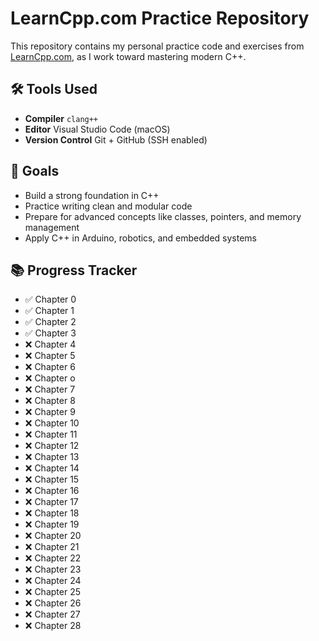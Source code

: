 # LearnCpp.com Practice Repository

This repository contains my personal practice code and exercises from [LearnCpp.com](https://www.learncpp.com/), as I work toward mastering modern C++.

## 🛠️ Tools Used

- **Compiler** `clang++`
- **Editor** Visual Studio Code (macOS)
- **Version Control** Git + GitHub (SSH enabled)

## 🎯 Goals

- Build a strong foundation in C++
- Practice writing clean and modular code
- Prepare for advanced concepts like classes, pointers, and memory management
- Apply C++ in Arduino, robotics, and embedded systems

## 📚 Progress Tracker

- ✅ Chapter 0
- ✅ Chapter 1
- ✅ Chapter 2
- ✅ Chapter 3
- ❌ Chapter 4
- ❌ Chapter 5
- ❌ Chapter 6
- ❌ Chapter o
- ❌ Chapter 7
- ❌ Chapter 8
- ❌ Chapter 9
- ❌ Chapter 10
- ❌ Chapter 11
- ❌ Chapter 12
- ❌ Chapter 13
- ❌ Chapter 14
- ❌ Chapter 15
- ❌ Chapter 16
- ❌ Chapter 17
- ❌ Chapter 18
- ❌ Chapter 19
- ❌ Chapter 20
- ❌ Chapter 21
- ❌ Chapter 22
- ❌ Chapter 23
- ❌ Chapter 24
- ❌ Chapter 25
- ❌ Chapter 26
- ❌ Chapter 27
- ❌ Chapter 28
